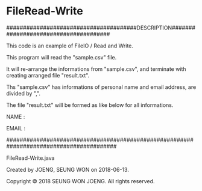 # FileRead-Write


#######################################DESCRIPTION######################################


This code is an example of FileIO / Read and Write. 


This program will read the "sample.csv" file. 


It will re-arrange the informations from "sample.csv", and terminate with creating arranged file "result.txt".


Ths "sample.csv" has informations of personal name and email address, are divided by ",".


The file "result.txt" will be formed as like below for all informations.


NAME :


EMAIL :

#########################################################################################


  FileRead-Write.java


  Created by JOENG, SEUNG WON on 2018-06-13.
  
  Copyright © 2018 SEUNG WON JOENG. All rights reserved.
  
  
  

